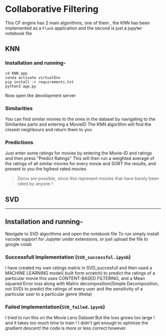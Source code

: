 # Collaborative Filtering
This CF engine has 2 main algorithms, one of them , the KNN has been implemented as a `Flask` application and the second is just a jupyter notebook file

## KNN
### Installation and running-

```console
cd KNN_app
conda activate virtualEnv
pip install -r requirements.txt
python3 app.py
```

Now open the devolopment server
  
### Similarities
You can find similar movies to the ones in the dataset by navigating to the Similarites parts and entering a MovieID
The KNN algorithm will find the closest neighbours and return them to you
### Predictions
  Just enter some ratings for movies by entering the Movie-ID and ratings and then press "Predict Ratings"
  This will then run a weighted average of the ratings of all similar movies for every movie and SORT the results,
  and present to you the hgihest rated movies
  
 >Zeros are possible, since this represent movies that have barely been rated by anyone !
  
 ## SVD
 ---
 
## Installation and running-
  Navigate to SVD algorithms and open the notebook file
  To run simply install vscode support for Jupyter under extensions, or  just upload the file to google colab
  
### Successfull Implementation (`SVD_successful.ipynb`) 
  I have created my own ratings matrix in SVD_succesfull and then used a MACHINE LEARNING model( built form scratch) to predict the ratings
  of a particular movie this uses CONTENT-BASED FILTERING, and a Mean squared Error loss along with Matrix decomposition(Simple Decomposition, not SVD)
  to predict the ratings of every user and the sensitivity of a particular user to a particular genre (theta)
  
  
### Failed Implementation(`SVD_failed.ipynb`)
  I tried to run this on the Movie Lens Dataset But the loss grows too large ! and it takes too much time to train !
  I didn't get enough to optimize the gradient descent!
  the code is more or less correct however.
  
 

